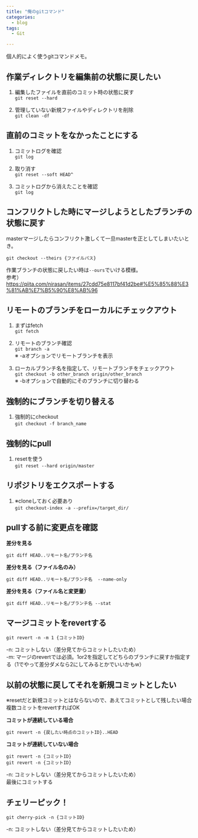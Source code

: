 ```yaml
---
title: "俺のgitコマンド"
categories:
  - blog
tags:
  - Git

---
```


個人的によく使うgitコマンドメモ。  
  
## 作業ディレクトリを編集前の状態に戻したい  
  
1. 編集したファイルを直前のコミット時の状態に戻す  
`git reset --hard`  
  
2. 管理していない新規ファイルやディレクトリを削除  
`git clean -df`  
  
## 直前のコミットをなかったことにする  
1. コミットログを確認  
`git log`  
  
2. 取り消す  
`git reset --soft HEAD^`  
  
3. コミットログから消えたことを確認  
`git log`  
  
## コンフリクトした時にマージしようとしたブランチの状態に戻す  
  
masterマージしたらコンフリクト激しくて一旦masterを正としてしまいたいとき。  
  
`git checkout --theirs {ファイルパス}`  
  
作業ブランチの状態に戻したい時は`--ours`でいける模様。  
参考）https://qiita.com/nirasan/items/27cdd75e8117bf41d2be#%E5%85%88%E3%81%AB%E7%B5%90%E8%AB%96  
  
## リモートのブランチをローカルにチェックアウト  
1. まずはfetch  
`git fetch`  
  
2. リモートのブランチ確認  
`git branch -a`  
※ -aオプションでリモートブランチを表示  
  
3. ローカルブランチ名を指定して、リモートブランチをチェックアウト  
`git checkout -b other_branch origin/other_branch`  
※ -bオプションで自動的にそのブランチに切り替わる  
  
## 強制的にブランチを切り替える  
1. 強制的にcheckout  
`git checkout -f branch_name`  
  
## 強制的にpull  
1. resetを使う  
`git reset --hard origin/master`  
  
## リポジトリをエクスポートする  
  
1. ※cloneしておく必要あり  
`git checkout-index -a --prefix=/target_dir/`  
  
## pullする前に変更点を確認  
  
**差分を見る**  

```git
git diff HEAD..リモート名/ブランチ名
```  
**差分を見る（ファイル名のみ）**  

```git
git diff HEAD..リモート名/ブランチ名  --name-only
```  
**差分を見る（ファイル名と変更量）**  

```git
git diff HEAD..リモート名/ブランチ名 --stat
```

## マージコミットをrevertする  
  
```
git revert -n -m 1 {コミットID}
```  
-n: コミットしない（差分見てからコミットしたいため）  
-m: マージのrevertでは必須。1or2を指定してどちらのブランチに戻すか指定する（1でやって差分ダメなら2にしてみるとかでいいかもw）  
  
## 以前の状態に戻してそれを新規コミットとしたい  
  
※resetだと新規コミットとはならないので、あえてコミットとして残したい場合  
複数コミットをrevertすればOK  
  
  
**コミットが連続している場合**  

```
git revert -n {戻したい時点のコミットID}..HEAD
```

**コミットが連続していない場合**  

```
git revert -n {コミットID}
git revert -n {コミットID}
```

-n: コミットしない（差分見てからコミットしたいため）  
最後にコミットする  
  
## チェリーピック！  
  
```
git cherry-pick -n {コミットID}
```  
-n: コミットしない（差分見てからコミットしたいため）  
  
